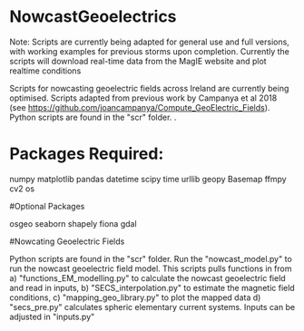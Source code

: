 # NowcastGeoelectrics
Note: Scripts are currently being adapted for general use and full versions, with working examples for previous storms upon completion. Currently the scripts will download real-time data from the MagIE website and plot realtime conditions

Scripts for nowcasting geoelectric fields across Ireland are currently being optimised. Scripts adapted from previous work by Campanya et al 2018 (see https://github.com/joancampanya/Compute_GeoElectric_Fields). Python scripts are found in the "scr" folder. .

# Packages Required:
numpy
matplotlib
pandas
datetime
scipy
time 
urllib
geopy
Basemap
ffmpy
cv2 
os

#Optional Packages

osgeo
seaborn
shapely
fiona 
gdal


#Nowcating Geoelectric Fields

Python scripts are found in the "scr" folder. Run the "nowcast_model.py" to run the nowcast geoelectric field model. This scripts pulls functions in from a) "functions_EM_modelling.py" to calculate the nowcast geoelectric field and read in inputs, b) "SECS_interpolation.py" to estimate the magnetic field conditions, c) "mapping_geo_library.py" to plot the mapped data d) "secs_pre.py"  calculates spheric elementary current systems. Inputs can be adjusted in "inputs.py"
